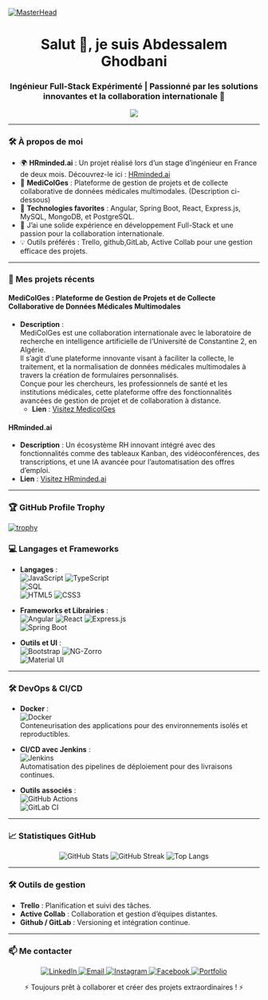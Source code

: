 
[![MasterHead](https://user-images.githubusercontent.com/74038190/240304586-d48893bd-0757-481c-8d7e-ba3e163feae7.png)]([https://abdessalem.netlify.app/])

<h1 align="center">Salut 👋, je suis Abdessalem Ghodbani</h1>
<h3 align="center">Ingénieur Full-Stack Expérimenté | Passionné par les solutions innovantes et la collaboration internationale 🚀</h3>
<p align="center">
  <img src="https://readme-typing-svg.demolab.com?font=Fira+Code&size=20&duration=4000&pause=500&center=true&vCenter=true&width=500&lines=Ing%C3%A9nieur+full+%C3%A0+ESPRIT+%F0%9F%A7%91%E2%80%8D%F0%9F%92%BB;maitrise+Angular%2C+React+et+Spring+Boot;Toujours+%C3%A0+la+recherche+de+nouveaux+d%C3%A9fis!"/>
</p>




---

### 🛠️ À propos de moi
- 🌍 **HRminded.ai** : Un projet réalisé lors d’un stage d’ingénieur en France de deux mois. Découvrez-le ici : [HRminded.ai](https://hrminded.ai)
- 🌟 **MediColGes** : Plateforme de gestion de projets et de collecte collaborative de données médicales multimodales. (Description ci-dessous)
- 🎯 **Technologies favorites** : Angular, Spring Boot, React, Express.js, MySQL, MongoDB, et PostgreSQL.
- 🔭 J’ai une solide expérience en développement Full-Stack et une passion pour la collaboration internationale.
- 💡 Outils préférés : Trello, github,GitLab, Active Collab pour une gestion efficace des projets.

---

### 🚀 Mes projets récents
#### **MediColGes** : Plateforme de Gestion de Projets et de Collecte Collaborative de Données Médicales Multimodales
- **Description** :  
  MediColGes est une collaboration internationale avec le laboratoire de recherche en intelligence artificielle de l’Université de Constantine 2, en Algérie.  
  Il s’agit d’une plateforme innovante visant à faciliter la collecte, le traitement, et la normalisation de données médicales multimodales à travers la création de formulaires personnalisés.  
  Conçue pour les chercheurs, les professionnels de santé et les institutions médicales, cette plateforme offre des fonctionnalités avancées de gestion de projet et de collaboration à distance.
  - **Lien** : [Visitez MedicolGes](https://medicolges.netlify.app/)
  
#### **HRminded.ai**  
- **Description** : Un écosystème RH innovant intégré avec des fonctionnalités comme des tableaux Kanban, des vidéoconférences, des transcriptions, et une IA avancée pour l’automatisation des offres d’emploi.  
- **Lien** : [Visitez HRminded.ai](https://hrminded.ai)

---

### 🏆 GitHub Profile Trophy

[![trophy](https://github-profile-trophy.vercel.app/?username=Abdessalem-ghodbeni&theme=flat&column=7)](https://github.com/ryo-ma/github-profile-trophy)



### 💻 Langages et Frameworks
- **Langages** :  
  ![JavaScript](https://img.shields.io/badge/JavaScript-F7DF1E?style=for-the-badge&logo=javascript&logoColor=black) 
  ![TypeScript](https://img.shields.io/badge/TypeScript-3178C6?style=for-the-badge&logo=typescript&logoColor=white)  
  ![SQL](https://img.shields.io/badge/SQL-4479A1?style=for-the-badge&logo=sqlite&logoColor=white)  
  ![HTML5](https://img.shields.io/badge/HTML5-E34F26?style=for-the-badge&logo=html5&logoColor=white) 
  ![CSS3](https://img.shields.io/badge/CSS3-1572B6?style=for-the-badge&logo=css3&logoColor=white)  

- **Frameworks et Librairies** :  
  ![Angular](https://img.shields.io/badge/Angular-DD0031?style=for-the-badge&logo=angular&logoColor=white) 
  ![React](https://img.shields.io/badge/React-61DAFB?style=for-the-badge&logo=react&logoColor=black) 
  ![Express.js](https://img.shields.io/badge/Express.js-404D59?style=for-the-badge&logo=express&logoColor=white)  
  ![Spring Boot](https://img.shields.io/badge/Spring%20Boot-6DB33F?style=for-the-badge&logo=spring-boot&logoColor=white)  

- **Outils et UI** :  
  ![Bootstrap](https://img.shields.io/badge/Bootstrap-563D7C?style=for-the-badge&logo=bootstrap&logoColor=white) 
  ![NG-Zorro](https://img.shields.io/badge/NG--ZORRO-409EFF?style=for-the-badge&logo=ant-design&logoColor=white)  
  ![Material UI](https://img.shields.io/badge/Material--UI-0081CB?style=for-the-badge&logo=mui&logoColor=white)  

---
### 🛠️ DevOps & CI/CD
- **Docker** :  
  ![Docker](https://img.shields.io/badge/Docker-2496ED?style=for-the-badge&logo=docker&logoColor=white)  
  Conteneurisation des applications pour des environnements isolés et reproductibles.  

- **CI/CD avec Jenkins** :  
  ![Jenkins](https://img.shields.io/badge/Jenkins-D24939?style=for-the-badge&logo=jenkins&logoColor=white)  
  Automatisation des pipelines de déploiement pour des livraisons continues.  

- **Outils associés** :  
  ![GitHub Actions](https://img.shields.io/badge/GitHub%20Actions-2088FF?style=for-the-badge&logo=github-actions&logoColor=white)  
  ![GitLab CI](https://img.shields.io/badge/GitLab%20CI-330F63?style=for-the-badge&logo=gitlab&logoColor=white)

---

### 📈 Statistiques GitHub
<p align="center">
  <img src="https://github-readme-stats.vercel.app/api?username=Abdessalem-ghodbeni&show_icons=true&theme=radical" alt="GitHub Stats"/>
  <img src="https://github-readme-streak-stats.herokuapp.com/?user=Abdessalem-ghodbeni&theme=radical" alt="GitHub Streak"/>
  <img src="https://github-readme-stats.vercel.app/api/top-langs/?username=Abdessalem-ghodbeni&layout=compact&theme=radical" alt="Top Langs"/>
</p>

---

### 🛠️ Outils de gestion
- **Trello** : Planification et suivi des tâches.  
- **Active Collab** : Collaboration et gestion d’équipes distantes.  
- **Github / GitLab** : Versioning et intégration continue.

---

### 📫 Me contacter
<p align="center">
  <a href="https://www.linkedin.com/in/abdessalem-ghodbeni/" target="_blank">
    <img alt="LinkedIn" src="https://img.shields.io/badge/LinkedIn-0077B5?style=for-the-badge&logo=linkedin&logoColor=white"/>
  </a>
  <a href="mailto:ghodbani.abdessalem@gmail.com" target="_blank">
    <img alt="Email" src="https://img.shields.io/badge/Email-D14836?style=for-the-badge&logo=gmail&logoColor=white"/>
  </a>
  <a href="https://www.instagram.com/sloumaghod/" target="_blank">
    <img alt="Instagram" src="https://img.shields.io/badge/Instagram-E4405F?style=for-the-badge&logo=instagram&logoColor=white"/>
  </a>
  <a href="https://www.facebook.com/slouma.ghod" target="_blank">
    <img alt="Facebook" src="https://img.shields.io/badge/Facebook-1877F2?style=for-the-badge&logo=facebook&logoColor=white"/>
  </a>
  <a href="https://abdessalem.netlify.app/" target="_blank">
    <img alt="Portfolio" src="https://img.shields.io/badge/Portfolio-000000?style=for-the-badge&logo=vercel&logoColor=white"/>
  </a>
</p>

<p align="center">⚡ Toujours prêt à collaborer et créer des projets extraordinaires ! ⚡</p>
